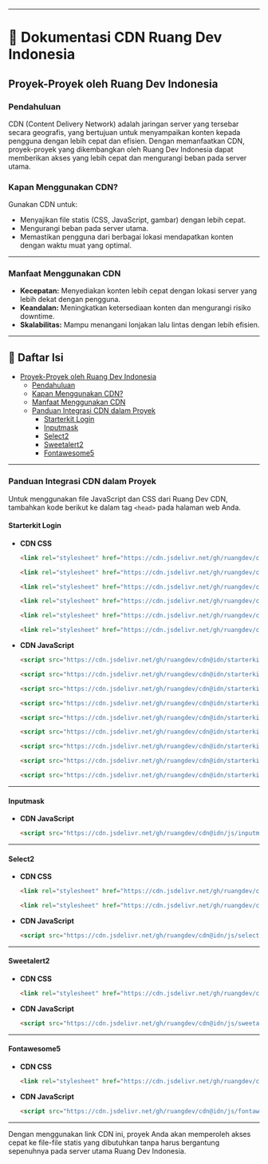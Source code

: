 
---

# 📄 **Dokumentasi CDN Ruang Dev Indonesia**
## Proyek-Proyek oleh Ruang Dev Indonesia

### Pendahuluan
CDN (Content Delivery Network) adalah jaringan server yang tersebar secara geografis, yang bertujuan untuk menyampaikan konten kepada pengguna dengan lebih cepat dan efisien. Dengan memanfaatkan CDN, proyek-proyek yang dikembangkan oleh Ruang Dev Indonesia dapat memberikan akses yang lebih cepat dan mengurangi beban pada server utama.

### **Kapan Menggunakan CDN?**

Gunakan CDN untuk:
- Menyajikan file statis (CSS, JavaScript, gambar) dengan lebih cepat.
- Mengurangi beban pada server utama.
- Memastikan pengguna dari berbagai lokasi mendapatkan konten dengan waktu muat yang optimal.

---

### Manfaat Menggunakan CDN
- **Kecepatan:** Menyediakan konten lebih cepat dengan lokasi server yang lebih dekat dengan pengguna.
- **Keandalan:** Meningkatkan ketersediaan konten dan mengurangi risiko downtime.
- **Skalabilitas:** Mampu menangani lonjakan lalu lintas dengan lebih efisien.

---
## 📄 **Daftar Isi**

- [Proyek-Proyek oleh Ruang Dev Indonesia](#proyek-proyek-oleh-ruang-dev-indonesia)
  - [Pendahuluan](#pendahuluan)
  - [Kapan Menggunakan CDN?](#kapan-menggunakan-cdn)
  - [Manfaat Menggunakan CDN](#manfaat-menggunakan-cdn)
  - [Panduan Integrasi CDN dalam Proyek](#panduan-integrasi-cdn-dalam-proyek)
    - [Starterkit Login](#starterkit-login)
    - [Inputmask](#inputmask)
    - [Select2](#select2)
    - [Sweetalert2](#sweetalert2)
    - [Fontawesome5](#fontawesome5)

---
### Panduan Integrasi CDN dalam Proyek
Untuk menggunakan file JavaScript dan CSS dari Ruang Dev CDN, tambahkan kode berikut ke dalam tag `<head>` pada halaman web Anda.

#### Starterkit Login
- **CDN CSS**
  ```html
  <link rel="stylesheet" href="https://cdn.jsdelivr.net/gh/ruangdev/cdn@idn/starterkit/login/css/boxicons.css" integrity="sha512-dMNYt8oyGcGMYootKGiAdkrDyYgyWNGgTRtU7nmwebJOek7suG5gt2HxxAAD72nEqVf8vPVsBfVUUPslRIna2A==" crossorigin="anonymous">
  ```
  ```html
  <link rel="stylesheet" href="https://cdn.jsdelivr.net/gh/ruangdev/cdn@idn/starterkit/login/css/core.css" integrity="sha512-pnYsRB7mKLuwgeRjM6d27ImCoFfcmO0VuXC9JW3gxWTwaYWy4uqYqEbqUZD5HFAaUks/qMMcDjNKLbGFU01X+g==" crossorigin="anonymous">
  ```
  ```html
  <link rel="stylesheet" href="https://cdn.jsdelivr.net/gh/ruangdev/cdn@idn/starterkit/login/css/demo.css" integrity="sha512-jR/omOlI/7L6vHxzVV9fJiHYheixqNwDxH777Qxq9fD34UC8yn21E5P0CrIeAjAxMPQ3jNFrr07GdKH8Keq8QA==" crossorigin="anonymous">
  ```
  ```html
  <link rel="stylesheet" href="https://cdn.jsdelivr.net/gh/ruangdev/cdn@idn/starterkit/login/css/page_login.css" integrity="sha512-h39A68ukqSYSQQmhjQrmSKNfWDirJOdTYGkR5UyxopJ7w7d4QZ9P8j5jfUAxClfWcpHs88cELWYWxOZrkTvrfQ==" crossorigin="anonymous">
  ```
  ```html
  <link rel="stylesheet" href="https://cdn.jsdelivr.net/gh/ruangdev/cdn@idn/starterkit/login/css/perfect-scrollbar.css" integrity="sha512-1f/eQrQ/g+/r86r3S0s///7uEUyKzP1vrwOJh1P+ncqZzEiYCVsedkr7Q2gFybD90NPG2Gvl7H1hvWMBsF6rAw==" crossorigin="anonymous">
  ```
  ```html
  <link rel="stylesheet" href="https://cdn.jsdelivr.net/gh/ruangdev/cdn@idn/starterkit/login/css/theme-default.css" integrity="sha512-B5NVktYE2EFdcAxg8H7jyIxKQMzNHk7BP0iUy86wPF3Tb/jw9C4iTEpdtGmj0lFxCAjs1+dDEM1pgdSE34beKw==" crossorigin="anonymous">
  ```
- **CDN JavaScript**
  ```html
  <script src="https://cdn.jsdelivr.net/gh/ruangdev/cdn@idn/starterkit/login/js/bootstrap.js" integrity="sha512-58Skp5/Lc9Va7aGH+XP5R+Qm4Yt8qI7kURnSsf2fgSTKhonm30qBb4VkZgfxuE2YVgtOK/16b+hLiGbG8/UWlQ==" crossorigin="anonymous"></script>
  ```
  ```html
  <script src="https://cdn.jsdelivr.net/gh/ruangdev/cdn@idn/starterkit/login/js/captcha.js" integrity="sha512-MvssGXK93T69xsmRFlw+Zrq2f5sbV+3u19+JWWMlUh8r4qTgCw7n/IeU6VxWf93P9cyNJJ9CgRPMJlIkSt3odQ==" crossorigin="anonymous"></script>
  ```
  ```html
  <script src="https://cdn.jsdelivr.net/gh/ruangdev/cdn@idn/starterkit/login/js/config.js" integrity="sha512-8V7NXvBBbl1Ry3wSibDR65p/HfaHuu1ZsQ+9Z6fl1UshAdo65dFIPJakOWYA7NCExLA1PluSvi5oEmNE/AyA+A==" crossorigin="anonymous"></script>
  ```
  ```html
  <script src="https://cdn.jsdelivr.net/gh/ruangdev/cdn@idn/starterkit/login/js/jquery.js" integrity="sha512-89uTEAAU9s+AG9aSjIDwlNDbSSymNSmsaO8bm08gZjZgo/Kq9HjsvGZGICnjNGooW2/9RVfd2Tvn59L3A9vhOw==" crossorigin="anonymous"></script>
  ```
  ```html
  <script src="https://cdn.jsdelivr.net/gh/ruangdev/cdn@idn/starterkit/login/js/main.js" integrity="sha512-U98ojlsH4ICl8hdwi/F7XsTW0ugRMZNCGkyI+h9rYCbq2Dt9jDESjVhMWbKspcB8GIzF2zcSxSDu2t7rsff0Dw==" crossorigin="anonymous"></script>
  ```
  ```html
  <script src="https://cdn.jsdelivr.net/gh/ruangdev/cdn@idn/starterkit/login/js/menu.js" integrity="sha512-0p64shxcXiIUhcuutdNTXzGl3f2tfW/Hh5GzKdXvNa+ld4GKf/YcAaSw3SpiCdpRYwMYt+9Mra7CWHK22jPSkg==" crossorigin="anonymous"></script>
  ```
  ```html
  <script src="https://cdn.jsdelivr.net/gh/ruangdev/cdn@idn/starterkit/login/js/password.js" integrity="sha512-G7zXQdyJ2a3/xfUAc2hDs4Bu6jJwX3HKe5/+RUO72tQaTA6DNYRMxeAHjh9u8V1Ht69H2LkuD0j6lyR+I+vYyQ==" crossorigin="anonymous"></script>
  ```
  ```html
  <script src="https://cdn.jsdelivr.net/gh/ruangdev/cdn@idn/starterkit/login/js/perfect-scrollbar.js" integrity="sha512-1G7EgZJK+gzxZghsEH/0MhkzHjbivPQWQjlNlQr6yg3MHruSAv3NUqgq08iXvMUTUaIqjsmeXNWXoM9qOYcICQ==" crossorigin="anonymous"></script>
  ```
  ```html
  <script src="https://cdn.jsdelivr.net/gh/ruangdev/cdn@idn/starterkit/login/js/popper.js" integrity="sha512-YlaDiPEzSotPTerG8gJwnEkN44q4y2YgUvPj1+8w5kRIzr4IE5C4DoWE7IdLsMa0X8kNUoJjo+BwEooCOrHXWQ==" crossorigin="anonymous"></script>
  ```
---

#### Inputmask
- **CDN JavaScript**
  ```html
  <script src="https://cdn.jsdelivr.net/gh/ruangdev/cdn@idn/js/inputmask/jquery.inputmask.min.js" integrity="sha512-jTgBq4+dMYh73dquskmUFEgMY5mptcbqSw2rmhOZZSJjZbD2wMt0H5nhqWtleVkyBEjmzid5nyERPSNBafG4GQ==" crossorigin="anonymous"></script>
  ```

---

#### Select2
- **CDN CSS**
  ```html
  <link rel="stylesheet" href="https://cdn.jsdelivr.net/gh/ruangdev/cdn@idn/css/select2/select2-bootstrap-5-theme.min.css" integrity="sha512-z/90a5SWiu4MWVelb5+ny7sAayYUfMmdXKEAbpj27PfdkamNdyI3hcjxPxkOPbrXoKIm7r9V2mElt5f1OtVhqA==" crossorigin="anonymous">
  ```
  ```html
  <link rel="stylesheet" href="https://cdn.jsdelivr.net/gh/ruangdev/cdn@idn/css/select2/select2.min.css" integrity="sha512-aD9ophpFQ61nFZP6hXYu4Q/b/USW7rpLCQLX6Bi0WJHXNO7Js/fUENpBQf/+P4NtpzNX0jSgR5zVvPOJp+W2Kg==" crossorigin="anonymous">
  ```
- **CDN JavaScript**
  ```html
  <script src="https://cdn.jsdelivr.net/gh/ruangdev/cdn@idn/js/select2/select2.min.js" integrity="sha512-4MvcHwcbqXKUHB6Lx3Zb5CEAVoE9u84qN+ZSMM6s7z8IeJriExrV3ND5zRze9mxNlABJ6k864P/Vl8m0Sd3DtQ==" crossorigin="anonymous"></script>
  ```

---

#### Sweetalert2
- **CDN CSS**
  ```html
  <link rel="stylesheet" href="https://cdn.jsdelivr.net/gh/ruangdev/cdn@idn/css/sweetalert2/sweetalert2.min.css" integrity="sha512-Xxs33QtURTKyRJi+DQ7EKwWzxpDlLSqjC7VYwbdWW9zdhrewgsHoim8DclqjqMlsMeiqgAi51+zuamxdEP2v1Q==" crossorigin="anonymous">
  ```
- **CDN JavaScript**
  ```html
  <script src="https://cdn.jsdelivr.net/gh/ruangdev/cdn@idn/js/sweetalert2/sweetalert2.js" integrity="sha512-tWKcNRzXNTybB8ca0NSEyHlUl1mXPL/2xFjiUkUBGmJTRnAstcmyXtmv81vEennKVkH/FDDIH5l2+Jo0p1FObg==" crossorigin="anonymous"></script>
  ```

---

#### Fontawesome5
- **CDN CSS**
  ```html
  <link rel="stylesheet" href="https://cdn.jsdelivr.net/gh/ruangdev/cdn@idn/css/fontawesome5/font-awesome5-all.min.css" integrity="sha512-1ycn6IcaQQ40/MKBW2W4Rhis/DbILU74C1vSrLJxCq57o941Ym01SwNsOMqvEBFlcgUa6xLiPY/NS5R+E6ztJQ==" crossorigin="anonymous">
  ```
- **CDN JavaScript**
  ```html
  <script src="https://cdn.jsdelivr.net/gh/ruangdev/cdn@idn/js/fontawesome5/font-awesome5-all.min.js" integrity="sha512-Tn2m0TIpgVyTzzvmxLNuqbSJH3JP8jm+Cy3hvHrW7ndTDcJ1w5mBiksqDBb8GpE2ksktFvDB/ykZ0mDpsZj20w==" crossorigin="anonymous"></script>
  ```

---

Dengan menggunakan link CDN ini, proyek Anda akan memperoleh akses cepat ke file-file statis yang dibutuhkan tanpa harus bergantung sepenuhnya pada server utama Ruang Dev Indonesia.